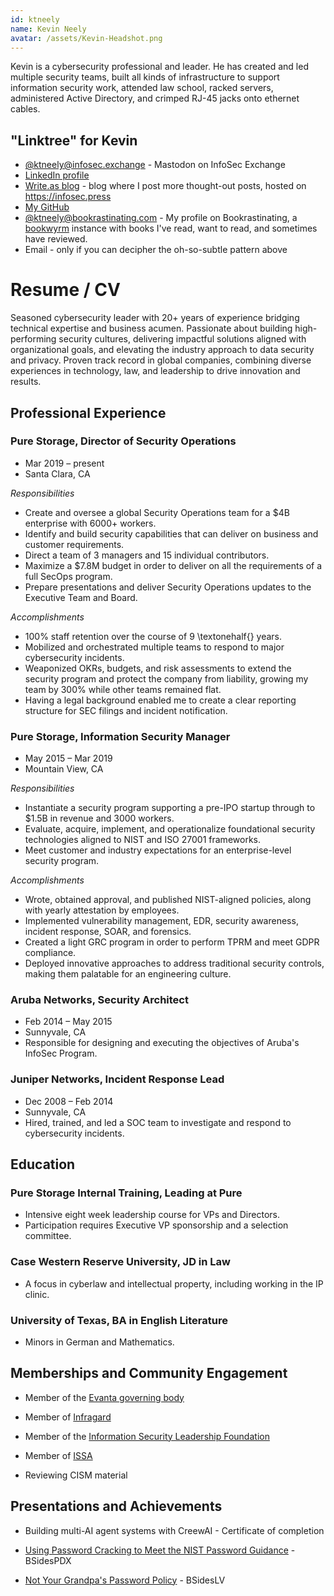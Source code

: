 ```yaml
---
id: ktneely
name: Kevin Neely
avatar: /assets/Kevin-Headshot.png
---
```


Kevin is a cybersecurity professional and leader.  He has created and led multiple security teams, built all kinds of infrastructure to support information security work, attended law school, racked servers, administered Active Directory, and crimped RJ-45 jacks onto ethernet cables. 



## "Linktree" for Kevin
  - [@ktneely@infosec.exchange](https://infosec.exchange/ktneely) - Mastodon on InfoSec Exchange
  - [LinkedIn profile](https://www.linkedin.com/in/kevintneely/)
  - [Write.as blog](https://infosec.press/ktneely) - blog where I post more thought-out posts, hosted on https://infosec.press
  - [My GitHub](https://github.com/ktneely) 
  - [@ktneely@bookrastinating.com](https://bookrastinating.com/user/ktneely) - My profile on Bookrastinating, a [bookwyrm](https://joinbookwyrm.com/) instance with books I've read, want to read, and sometimes have reviewed.
  - Email - only if you can decipher the oh-so-subtle pattern above  


# Resume / CV


Seasoned cybersecurity leader with 20+ years of experience bridging technical expertise and business acumen. Passionate about building high-performing security cultures, delivering impactful solutions aligned with organizational goals, and elevating the industry approach to data security and privacy. Proven track record in global companies, combining diverse experiences in technology, law, and leadership to drive innovation and results.

## Professional Experience

### Pure Storage, Director of Security Operations

- Mar 2019 – present
- Santa Clara, CA
 
*Responsibilities*
- Create and oversee a global Security Operations team for a \$4B enterprise with 6000+ workers.
- Identify and build security capabilities that can deliver on business and customer requirements.
- Direct a team of 3 managers and 15 individual contributors.
- Maximize a \$7.8M budget in order to deliver on all the requirements of a full SecOps program.
- Prepare presentations and deliver Security Operations updates to the Executive Team and Board.
 
*Accomplishments*
- 100% staff retention over the course of 9 \textonehalf{} years.
- Mobilized and orchestrated multiple teams to respond to major cybersecurity incidents.
- Weaponized OKRs, budgets, and risk assessments to extend the security program and protect the company from liability, growing my team by 300% while other teams remained flat.
- Having a legal background enabled me to create a clear reporting structure for SEC filings and incident notification.

### Pure Storage, Information Security Manager

- May 2015 – Mar 2019
- Mountain View, CA
 
*Responsibilities*
- Instantiate a security program supporting a pre-IPO startup through to \$1.5B in revenue and 3000 workers.
- Evaluate, acquire, implement, and operationalize foundational security technologies aligned to NIST and ISO 27001 frameworks.
- Meet customer and industry expectations for an enterprise-level security program.
 
*Accomplishments*
- Wrote, obtained approval, and published NIST-aligned policies, along with yearly attestation by employees.
- Implemented vulnerability management, EDR, security awareness, incident response, SOAR, and forensics.
- Created a light GRC program in order to perform TPRM and meet GDPR compliance.
- Deployed innovative approaches to address traditional security controls, making them palatable for an engineering culture.

### Aruba Networks, Security Architect

- Feb 2014 – May 2015
- Sunnyvale, CA
- Responsible for designing and executing the objectives of Aruba's InfoSec Program.

### Juniper Networks, Incident Response Lead

- Dec 2008 – Feb 2014
- Sunnyvale, CA
- Hired, trained, and led a SOC team to investigate and respond to cybersecurity incidents.

## Education

### Pure Storage Internal Training, Leading at Pure

- Intensive eight week leadership course for VPs and Directors.
- Participation requires Executive VP sponsorship and a selection committee.

### Case Western Reserve University, JD in Law

- A focus in cyberlaw and intellectual property, including working in the IP clinic.

### University of Texas, BA in English Literature

- Minors in German and Mathematics.

## Memberships and Community Engagement

- Member of the [Evanta governing body](https://www.evanta.com/ciso/san-francisco)

- Member of [Infragard](https://www.infragard.org/)

- Member of the [Information Security Leadership Foundation](https://www.islf.foundation/)

- Member of [ISSA](https://www.issa.org)

- Reviewing CISM material

## Presentations and Achievements

- Building multi-AI agent systems with CreewAI - Certificate of completion

- [Using Password Cracking to Meet the NIST Password Guidance](https://www.youtube.com/watch?v=S6Fs0s23DqQ) - BSidesPDX

- [Not Your Grandpa's Password Policy](https://www.youtube.com/watch?v=DJ3l6ByvP2I) - BSidesLV
